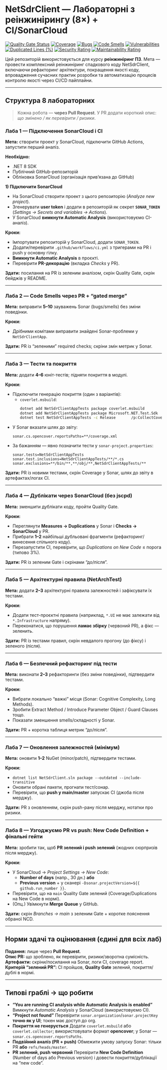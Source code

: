# NetSdrClient — Лабораторні з реінжинірингу (8×) + CI/SonarCloud
[![Quality Gate Status](https://sonarcloud.io/api/project_badges/measure?project=ppanchen_NetSdrClient&metric=alert_status)](https://sonarcloud.io/summary/new_code?id=ppanchen_NetSdrClient)
[![Coverage](https://sonarcloud.io/api/project_badges/measure?project=ppanchen_NetSdrClient&metric=coverage)](https://sonarcloud.io/summary/new_code?id=ppanchen_NetSdrClient)
[![Bugs](https://sonarcloud.io/api/project_badges/measure?project=ppanchen_NetSdrClient&metric=bugs)](https://sonarcloud.io/summary/new_code?id=ppanchen_NetSdrClient)
[![Code Smells](https://sonarcloud.io/api/project_badges/measure?project=ppanchen_NetSdrClient&metric=code_smells)](https://sonarcloud.io/summary/new_code?id=ppanchen_NetSdrClient)
[![Vulnerabilities](https://sonarcloud.io/api/project_badges/measure?project=ppanchen_NetSdrClient&metric=vulnerabilities)](https://sonarcloud.io/summary/new_code?id=ppanchen_NetSdrClient)
[![Duplicated Lines (%)](https://sonarcloud.io/api/project_badges/measure?project=ppanchen_NetSdrClient&metric=duplicated_lines_density)](https://sonarcloud.io/summary/new_code?id=ppanchen_NetSdrClient)
[![Security Rating](https://sonarcloud.io/api/project_badges/measure?project=ppanchen_NetSdrClient&metric=security_rating)](https://sonarcloud.io/summary/new_code?id=ppanchen_NetSdrClient)
[![Maintainability Rating](https://sonarcloud.io/api/project_badges/measure?project=ppanchen_NetSdrClient&metric=sqale_rating)](https://sonarcloud.io/summary/new_code?id=ppanchen_NetSdrClient)


Цей репозиторій використовується для курсу **реінжиніринг ПЗ**. 
Мета — провести комплексний реінжиніринг спадкового коду NetSdrClient, включаючи рефакторинг архітектури, покращення якості коду, впровадження сучасних практик розробки та автоматизацію процесів контролю якості через CI/CD пайплайни.

---

## Структура 8 лабораторних

> Кожна робота — **через Pull Request**. У PR додати короткий опис: *що змінено / як перевірити / ризики*.

### Лаба 1 — Підключення SonarCloud і CI

**Мета:** створити проект у SonarCloud, підключити GitHub Actions, запустити перший аналіз.

**Необхідно:**
- .NET 8 SDK
- Публічний GitHub-репозиторій
- Обліковка SonarCloud (організація прив’язана до GitHub)

**1) Підключити SonarCloud**
- На SonarCloud створити проект з цього репозиторію (*Analyze new project*).
- Згенерувати **user token** і додати в репозиторій як секрет **`SONAR_TOKEN`** (*Settings → Secrets and variables → Actions*).
- У SonarCloud **вимкнути Automatic Analysis** (використовуємо CI-аналіз).

**Кроки:**
- Імпортувати репозиторій у SonarCloud, додати `SONAR_TOKEN`.
- Додати/перевірити `.github/workflows/ci.yml` з тригерами на PR і push у основну гілку.
- **Вимкнути Automatic Analysis** в проєкті.
- Перевірити **PR-декорацію** (вкладка *Checks* у PR).

**Здати:** посилання на PR із зеленим аналізом, скрін Quality Gate, скрін бейджів у README.

---

### Лаба 2 — Code Smells через PR + “gated merge”

**Мета:** виправити **5–10** зауважень Sonar (bugs/smells) без зміни поведінки.

**Кроки:**
- Дрібними комітами виправити знайдені Sonar-проблеми у `NetSdrClientApp`.

**Здати:** PR із “зеленими” required checks; скріни змін метрик у Sonar.

---

### Лаба 3 — Тести та покриття

**Мета:** додати **4–6** юніт-тестів; підняти покриття в модулі.

**Кроки:**
- Підключити генерацію покриття (один з варіантів):
  - `coverlet.msbuild`:
    ```bash
    dotnet add NetSdrClientAppTests package coverlet.msbuild
    dotnet add NetSdrClientAppTests package Microsoft.NET.Test.Sdk
    dotnet test NetSdrClientAppTests -c Release       /p:CollectCoverage=true       /p:CoverletOutput=TestResults/coverage.xml       /p:CoverletOutputFormat=opencover
    ```
- У Sonar вказати шлях до звіту:
  ```
  sonar.cs.opencover.reportsPaths=**/coverage.xml
  ```
- За бажанням — явно позначити тести у `sonar-project.properties`:
  ```properties
  sonar.tests=NetSdrClientAppTests
  sonar.test.inclusions=NetSdrClientAppTests/**/*.cs
  sonar.exclusions=**/bin/**,**/obj/**,NetSdrClientAppTests/**
  ```

**Здати:** PR із новими тестами, скрін Coverage у Sonar, шлях до звіту в артефактах/логах CI.

---

### Лаба 4 — Дублікати через SonarCloud (без jscpd)

**Мета:** зменшити дублікати коду, пройти Quality Gate.

**Кроки:**
- Переглянути **Measures → Duplications** у Sonar і **Checks → SonarCloud** у PR.
- Прибрати **1–2** найбільші дубльовані фрагменти (рефакторинг/винесення спільного коду).
- Перезапустити CI, перевірити, що *Duplications on New Code* ≤ порога (типово 3%).

**Здати:** PR із зеленим Gate і скрінами “до/після”.

---

### Лаба 5 — Архітектурні правила (NetArchTest)

**Мета:** додати **2–3** архітектурні правила залежностей і зафіксувати їх тестами.

**Кроки:**
- Додати тест-проєктні правила (наприклад, `*.UI` не має залежати від `*.Infrastructure` напряму).
- Переконатися, що порушення **ламає збірку** (червоний PR), а фікс — зеленить.

**Здати:** PR із тестами правил, скрін невдалого прогону (до фіксу) і зеленого (після).

---

### Лаба 6 — Безпечний рефакторинг під тести

**Мета:** виконати **2–3** рефакторинги (без зміни поведінки), підтвердити тестами.

**Кроки:**
- Вибрати локально “важкі” місця (Sonar: Cognitive Complexity, Long Methods).
- Зробити Extract Method / Introduce Parameter Object / Guard Clauses тощо.
- Показати зменшення smells/складності у Sonar.

**Здати:** PR + коротка таблиця метрик “до/після”.

---

### Лаба 7 — Оновлення залежностей (мінімум)

**Мета:** оновити **1–2** NuGet (minor/patch), підтвердити тестами.

**Кроки:**
- `dotnet list NetSdrClient.sln package --outdated --include-transitive`
- Оновити обрані пакети, прогнати тест/сонар.
- Перевірити, що **push у main/master** запускає CI (джоба після мерджу).

**Здати:** PR з оновленням, скрін push-рану після мерджу, нотатки про ризики.

---

### Лаба 8 — Узгоджуємо PR vs push: New Code Definition + фінальні гейти

**Мета:** зробити так, щоб **PR зелений і push зелений** (жодних сюрпризів після мерджу).

**Кроки:**
- У SonarCloud → *Project Settings → New Code*:
  - **Number of days** (напр., 30 дн.) **або**
  - **Previous version** + у сканері `-Dsonar.projectVersion=${{ github.run_number }}`.
- Перевірити, що на `main` Quality Gate зелений (Coverage/Duplications на New Code в нормі).
- (Опц.) Увімкнути **Merge Queue** у GitHub.

**Здати:** скрін *Branches → main* з зеленим Gate + коротке пояснення обраної NCD.

---

## Норми здачі та оцінювання (єдині для всіх лаб)

**Подання:** лише через **Pull Request**.  
**Опис PR:** що зроблено, як перевірити, ризики/зворотна сумісність.  
**Артефакти:** скріни/посилання на Sonar, логи CI, coverage report.  
**Критерій “зелений PR”:** CI пройшов, **Quality Gate** зелений, покриття/дублі в нормі.

---

## Типові граблі → що робити

- **“You are running CI analysis while Automatic Analysis is enabled”**
  Вимкнути *Automatic Analysis* у SonarCloud (використовуємо CI).
- **“Project not found”**
  Перевірити `sonar.organization`/`sonar.projectKey` **точно як у UI**; токен має доступ до org.
- **Покриття не генерується**
  Додати `coverlet.msbuild` або `coverlet.collector`; використовувати формат **opencover**; у Sonar — `sonar.cs.opencover.reportsPaths`.
- **Подвійний аналіз (PR + push)**
  Обмежити умову запуску Sonar: тільки PR **або** `refs/heads/master`.
- **PR зелений, push червоний**
  Перевірити **New Code Definition** (Number of days або Previous version) і довести покриття/дублікації на “new code”.